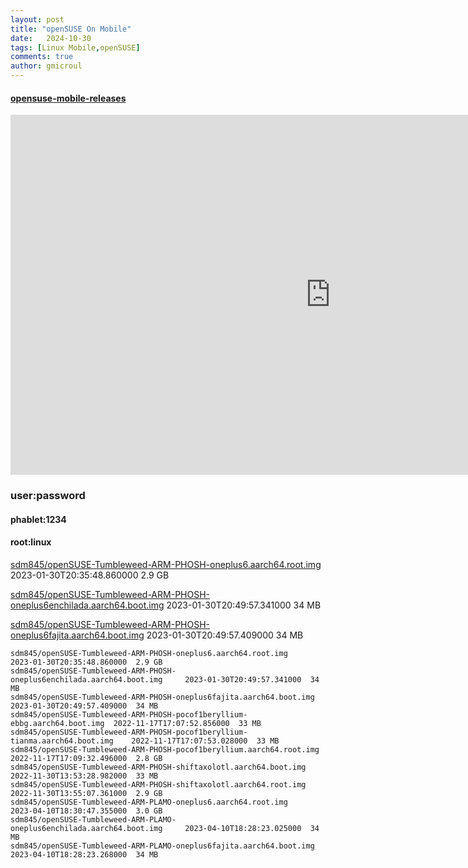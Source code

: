 ```yaml
---
layout: post
title: "openSUSE On Mobile"
date:   2024-10-30
tags: [Linux Mobile,openSUSE]
comments: true
author: gmicroul
---
```


#### <a href="https://swiftobjectstorage.eu-madrid-1.oraclecloud.com/v1/axvje53kuldk/opensuse-mobile-releases/index.html" title="opensuse-mobile-releases">opensuse-mobile-releases</a>
<iframe width="1024" height="576" src="https://media.ccc.de/v/4199-mobile-devices-and-opensuse-is-it-posible/oembed" frameborder="0" allowfullscreen></iframe>

### user:password
#### phablet:1234
#### root:linux

<a href="https://swiftobjectstorage.eu-madrid-1.oraclecloud.com/v1/axvje53kuldk/opensuse-mobile-releases/sdm845/openSUSE-Tumbleweed-ARM-PHOSH-oneplus6.aarch64.root.img" title="openSUSE-Tumbleweed-ARM-PHOSH-oneplus6.aarch64.root.img">sdm845/openSUSE-Tumbleweed-ARM-PHOSH-oneplus6.aarch64.root.img</a> 			2023-01-30T20:35:48.860000	2.9 GB

<a href="https://swiftobjectstorage.eu-madrid-1.oraclecloud.com/v1/axvje53kuldk/opensuse-mobile-releases/sdm845/openSUSE-Tumbleweed-ARM-PHOSH-oneplus6enchilada.aarch64.boot.img" title="openSUSE-Tumbleweed-ARM-PHOSH-oneplus6enchilada.aarch64.boot.img">sdm845/openSUSE-Tumbleweed-ARM-PHOSH-oneplus6enchilada.aarch64.boot.img</a>		2023-01-30T20:49:57.341000	34 MB

<a href="https://swiftobjectstorage.eu-madrid-1.oraclecloud.com/v1/axvje53kuldk/opensuse-mobile-releases/sdm845/openSUSE-Tumbleweed-ARM-PHOSH-oneplus6fajita.aarch64.boot.img" title="openSUSE-Tumbleweed-ARM-PHOSH-oneplus6fajita.aarch64.boot.img">sdm845/openSUSE-Tumbleweed-ARM-PHOSH-oneplus6fajita.aarch64.boot.img</a>		2023-01-30T20:49:57.409000	34 MB

	sdm845/openSUSE-Tumbleweed-ARM-PHOSH-oneplus6.aarch64.root.img 			2023-01-30T20:35:48.860000	2.9 GB
	sdm845/openSUSE-Tumbleweed-ARM-PHOSH-oneplus6enchilada.aarch64.boot.img		2023-01-30T20:49:57.341000	34 MB
	sdm845/openSUSE-Tumbleweed-ARM-PHOSH-oneplus6fajita.aarch64.boot.img		2023-01-30T20:49:57.409000	34 MB
	sdm845/openSUSE-Tumbleweed-ARM-PHOSH-pocof1beryllium-ebbg.aarch64.boot.img	2022-11-17T17:07:52.856000	33 MB
	sdm845/openSUSE-Tumbleweed-ARM-PHOSH-pocof1beryllium-tianma.aarch64.boot.img	2022-11-17T17:07:53.028000	33 MB
	sdm845/openSUSE-Tumbleweed-ARM-PHOSH-pocof1beryllium.aarch64.root.img		2022-11-17T17:09:32.496000	2.8 GB
	sdm845/openSUSE-Tumbleweed-ARM-PHOSH-shiftaxolotl.aarch64.boot.img		2022-11-30T13:53:28.982000	33 MB
	sdm845/openSUSE-Tumbleweed-ARM-PHOSH-shiftaxolotl.aarch64.root.img		2022-11-30T13:55:07.361000	2.9 GB
	sdm845/openSUSE-Tumbleweed-ARM-PLAMO-oneplus6.aarch64.root.img			2023-04-10T18:30:47.355000	3.0 GB
	sdm845/openSUSE-Tumbleweed-ARM-PLAMO-oneplus6enchilada.aarch64.boot.img		2023-04-10T18:28:23.025000	34 MB
	sdm845/openSUSE-Tumbleweed-ARM-PLAMO-oneplus6fajita.aarch64.boot.img		2023-04-10T18:28:23.268000	34 MB
